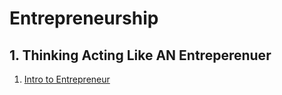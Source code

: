 # Entrepreneurship



## 1. Thinking Acting Like AN Entreperenuer 

1. [Intro to Entrepreneur](https://github.com/yclim95/enterepeneurship/blob/master/Thinking-Acting-Like-An-Entrepreneur/intro-entrepreneur.md)

